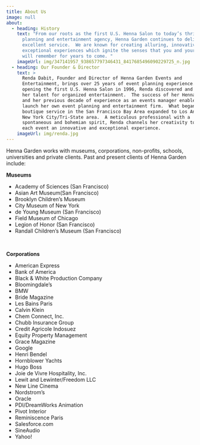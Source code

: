 ```yaml
---
title: About Us
image: null
about:
  - heading: History
    text: "From our roots as the first U.S. Henna Salon to today’s thriving event
      planning and entertainment agency, Henna Garden continues to deliver
      excellent service.  We are known for creating alluring, innovative, and
      exceptional experiences which ignite the senses that you and your guests
      will remember for years to come. "
    imageUrl: img/347141957_938657797346431_8417685496090229725_n.jpg
  - heading: Our Founder & Director
    text: >
      Renda Dabit, Founder and Director of Henna Garden Events and
      Entertainment, brings over 25 years of event planning experience.  After
      opening the first U.S. Henna Salon in 1996, Renda discovered and developed
      her talent for organized entertainment.  The success of her Henna Salon
      and her previous decade of experience as an events manager enabled her to
      launch her own event planning and entertainment firm.  What began as a
      boutique service in the San Francisco Bay Area expanded to Los Angeles and
      New York City/Tri-State area.  A meticulous professional with a
      spontaneous and bohemian spirit, Renda channels her creativity to make
      each event an innovative and exceptional experience.
    imageUrl: img/renda.jpg
---
```

Henna Garden works with museums, corporations, non-profits, schools, universities and private clients. Past and present clients of Henna Garden include:  

**Museums**

* Academy of Sciences (San Francisco)
* Asian Art Museum(San Francisco)
* Brooklyn Children’s Museum
* City Museum of New York
* de Young Museum (San Francisco)
* Field Museum of Chicago
* Legion of Honor (San Francisco)
* Randall Children’s Museum (San Francisco)  

&nbsp;

**Corporations**  

* American Express
* Bank of America
* Black & White Production Company
* Bloomingdale’s
* BMW
* Bride Magazine
* Les Bains Paris
* Calvin Klein
* Chem Connect, Inc.
* Chubb Insurance Group
* Credit Agricole Indosuez
* Equity Property Management
* Grace Magazine
* Google
* Henri Bendel
* Hornblower Yachts
* Hugo Boss
* Joie de Vivre Hospitality, Inc.
* Lewit and Lewinter/Freedom LLC
* New Line Cinema
* Nordstrom’s
* Oracle
* PDI/DreamWorks Animation
* Pivot Interior
* Reminiscence Paris
* Salesforce.com
* SineAudio
* Yahoo!